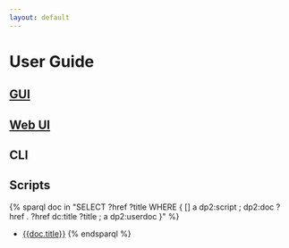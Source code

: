 ```yaml
---
layout: default
---
```

# User Guide

## [GUI]({{site.baseurl}}/wiki/gui/DAISY-Pipeline-2-User-Guide/)

## [Web UI]({{site.baseurl}}/wiki/webui/User-Guide/)

## CLI

## Scripts

{% sparql doc in "SELECT ?href ?title WHERE { [] a dp2:script ; dp2:doc ?href . ?href dc:title ?title ; a dp2:userdoc }" %}
* [{{doc.title}}]({{doc.href}})
{% endsparql %}
